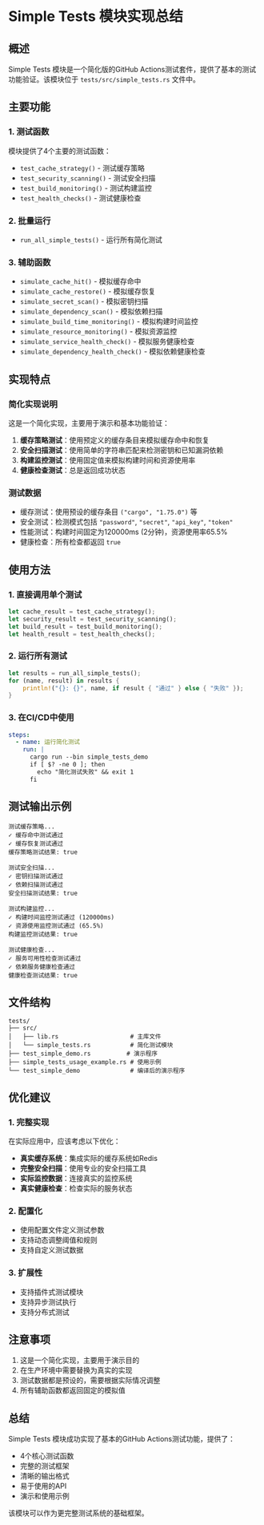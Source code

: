 # Simple Tests 模块实现总结

## 概述

Simple Tests 模块是一个简化版的GitHub Actions测试套件，提供了基本的测试功能验证。该模块位于 `tests/src/simple_tests.rs` 文件中。

## 主要功能

### 1. 测试函数

模块提供了4个主要的测试函数：

- `test_cache_strategy()` - 测试缓存策略
- `test_security_scanning()` - 测试安全扫描
- `test_build_monitoring()` - 测试构建监控
- `test_health_checks()` - 测试健康检查

### 2. 批量运行

- `run_all_simple_tests()` - 运行所有简化测试

### 3. 辅助函数

- `simulate_cache_hit()` - 模拟缓存命中
- `simulate_cache_restore()` - 模拟缓存恢复
- `simulate_secret_scan()` - 模拟密钥扫描
- `simulate_dependency_scan()` - 模拟依赖扫描
- `simulate_build_time_monitoring()` - 模拟构建时间监控
- `simulate_resource_monitoring()` - 模拟资源监控
- `simulate_service_health_check()` - 模拟服务健康检查
- `simulate_dependency_health_check()` - 模拟依赖健康检查

## 实现特点

### 简化实现说明

这是一个简化实现，主要用于演示和基本功能验证：

1. **缓存策略测试**：使用预定义的缓存条目来模拟缓存命中和恢复
2. **安全扫描测试**：使用简单的字符串匹配来检测密钥和已知漏洞依赖
3. **构建监控测试**：使用固定值来模拟构建时间和资源使用率
4. **健康检查测试**：总是返回成功状态

### 测试数据

- 缓存测试：使用预设的缓存条目 `("cargo", "1.75.0")` 等
- 安全测试：检测模式包括 `"password"`, `"secret"`, `"api_key"`, `"token"`
- 性能测试：构建时间固定为120000ms (2分钟)，资源使用率65.5%
- 健康检查：所有检查都返回 `true`

## 使用方法

### 1. 直接调用单个测试

```rust
let cache_result = test_cache_strategy();
let security_result = test_security_scanning();
let build_result = test_build_monitoring();
let health_result = test_health_checks();
```

### 2. 运行所有测试

```rust
let results = run_all_simple_tests();
for (name, result) in results {
    println!("{}: {}", name, if result { "通过" } else { "失败" });
}
```

### 3. 在CI/CD中使用

```yaml
steps:
  - name: 运行简化测试
    run: |
      cargo run --bin simple_tests_demo
      if [ $? -ne 0 ]; then
        echo "简化测试失败" && exit 1
      fi
```

## 测试输出示例

```
测试缓存策略...
✓ 缓存命中测试通过
✓ 缓存恢复测试通过
缓存策略测试结果: true

测试安全扫描...
✓ 密钥扫描测试通过
✓ 依赖扫描测试通过
安全扫描测试结果: true

测试构建监控...
✓ 构建时间监控测试通过 (120000ms)
✓ 资源使用监控测试通过 (65.5%)
构建监控测试结果: true

测试健康检查...
✓ 服务可用性检查测试通过
✓ 依赖服务健康检查通过
健康检查测试结果: true
```

## 文件结构

```
tests/
├── src/
│   ├── lib.rs                    # 主库文件
│   └── simple_tests.rs           # 简化测试模块
├── test_simple_demo.rs          # 演示程序
├── simple_tests_usage_example.rs # 使用示例
└── test_simple_demo              # 编译后的演示程序
```

## 优化建议

### 1. 完整实现

在实际应用中，应该考虑以下优化：

- **真实缓存系统**：集成实际的缓存系统如Redis
- **完整安全扫描**：使用专业的安全扫描工具
- **实际监控数据**：连接真实的监控系统
- **真实健康检查**：检查实际的服务状态

### 2. 配置化

- 使用配置文件定义测试参数
- 支持动态调整阈值和规则
- 支持自定义测试数据

### 3. 扩展性

- 支持插件式测试模块
- 支持异步测试执行
- 支持分布式测试

## 注意事项

1. 这是一个简化实现，主要用于演示目的
2. 在生产环境中需要替换为真实的实现
3. 测试数据都是预设的，需要根据实际情况调整
4. 所有辅助函数都返回固定的模拟值

## 总结

Simple Tests 模块成功实现了基本的GitHub Actions测试功能，提供了：

- 4个核心测试函数
- 完整的测试框架
- 清晰的输出格式
- 易于使用的API
- 演示和使用示例

该模块可以作为更完整测试系统的基础框架。